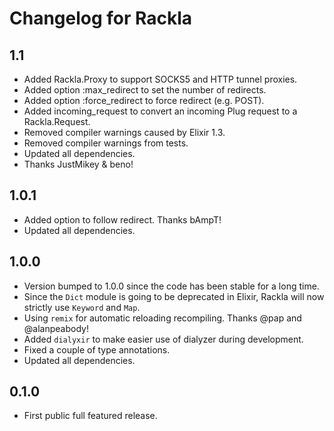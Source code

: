 # Changelog for Rackla

## 1.1
 - Added Rackla.Proxy to support SOCKS5 and HTTP tunnel proxies.
 - Added option :max_redirect to set the number of redirects.
 - Added option :force_redirect to force redirect (e.g. POST).
 - Added incoming_request to convert an incoming Plug request to a Rackla.Request.
 - Removed compiler warnings caused by Elixir 1.3.
 - Removed compiler warnings from tests.
 - Updated all dependencies.
 - Thanks JustMikey & beno!

## 1.0.1
 - Added option to follow redirect. Thanks bAmpT!
 - Updated all dependencies.

## 1.0.0
 - Version bumped to 1.0.0 since the code has been stable for a long time.
 - Since the `Dict` module is going to be deprecated in Elixir, Rackla will now strictly use `Keyword` and `Map`.
 - Using `remix` for automatic reloading recompiling. Thanks @pap and @alanpeabody!
 - Added `dialyxir` to make easier use of dialyzer during development.
 - Fixed a couple of type annotations.
 - Updated all dependencies.

## 0.1.0
 - First public full featured release.
